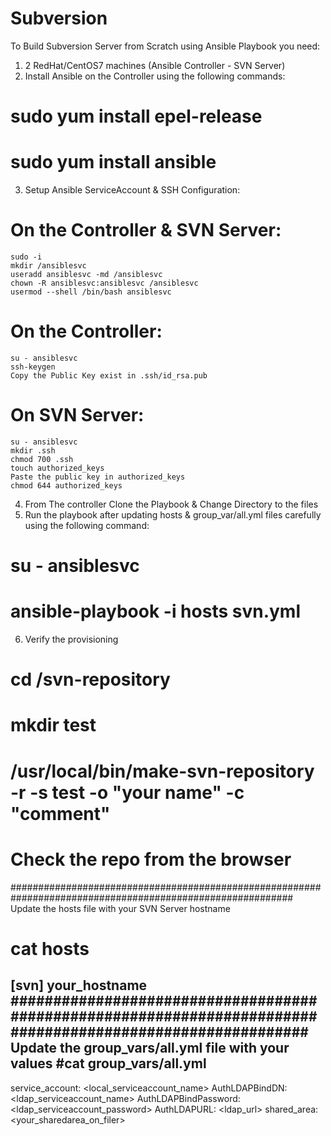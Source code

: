 # Subversion

To Build Subversion Server from Scratch using Ansible Playbook you need:

1) 2 RedHat/CentOS7 machines (Ansible Controller - SVN Server)
2) Install Ansible on the Controller using the following commands:
  # sudo yum install epel-release
  # sudo yum install ansible
3) Setup Ansible ServiceAccount & SSH Configuration:
  # On the Controller & SVN Server:
    sudo -i
    mkdir /ansiblesvc
    useradd ansiblesvc -md /ansiblesvc
    chown -R ansiblesvc:ansiblesvc /ansiblesvc
    usermod --shell /bin/bash ansiblesvc
  # On the Controller:
    su - ansiblesvc
    ssh-keygen
    Copy the Public Key exist in .ssh/id_rsa.pub
  # On SVN Server:
    su - ansiblesvc
    mkdir .ssh
    chmod 700 .ssh
    touch authorized_keys
    Paste the public key in authorized_keys
    chmod 644 authorized_keys
4) From The controller Clone the Playbook & Change Directory to the files
5) Run the playbook after updating hosts & group_var/all.yml files carefully using the following command:
  # su - ansiblesvc
  # ansible-playbook -i hosts svn.yml
6) Verify the provisioning
  # cd  /svn-repository
  # mkdir test
  # /usr/local/bin/make-svn-repository -r <testrepo> -s test -o "your name" -c "comment"
  # Check the repo from the browser
###########################################################################################################
  Update the hosts file with your SVN Server hostname
# cat hosts
[svn]
your_hostname
###########################################################################################################
  Update the group_vars/all.yml file with your values
#cat group_vars/all.yml
---
service_account: <local_serviceaccount_name>
AuthLDAPBindDN: <ldap_serviceaccount_name>
AuthLDAPBindPassword: <ldap_serviceaccount_password>
AuthLDAPURL: <ldap_url>
shared_area: <your_sharedarea_on_filer>
